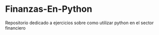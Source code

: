 # Finanzas-En-Python
Repositorio dedicado a ejercicios sobre como utilizar python en el sector financiero 
